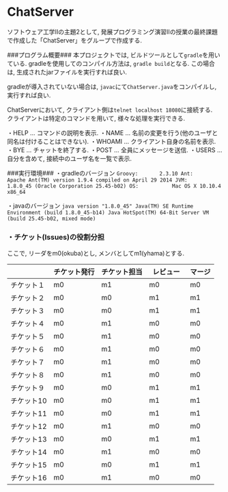 # ChatServer

ソフトウェア工学Ⅱの主題2として, 発展プログラミング演習Ⅱの授業の最終課題で作成した「ChatServer」をグループで作成する.

###プログラム概要###
本プロジェクトでは, ビルドツールとして`gradle`を用いている.
gradleを使用してのコンパイル方法は, `gradle build`となる.
この場合は, 生成されたjarファイルを実行すれば良い.

gradleが導入されていない場合は, `javac`にて`ChatServer.java`をコンパイルし, 実行すれば良い.

ChatServerにおいて, クライアント側は`telnet localhost 18080`に接続する.  
クライアントは特定のコマンドを用いて, 様々な処理を実行できる. 
  
・HELP … コマンドの説明を表示.
・NAME … 名前の変更を行う(他のユーザと同名は付けることはできない). 
・WHOAMI … クライアント自身の名前を表示.
・BYE … チャットを終了する.
・POST … 全員にメッセージを送信.
・USERS … 自分を含めて, 接続中のユーザ名を一覧で表示.

###実行環境###
・gradleのバージョン
`Groovy:       2.3.10
Ant:          Apache Ant(TM) version 1.9.4 compiled on April 29 2014
JVM:          1.8.0_45 (Oracle Corporation 25.45-b02)
OS:           Mac OS X 10.10.4 x86_64`

・javaのバージョン
`java version "1.8.0_45"
Java(TM) SE Runtime Environment (build 1.8.0_45-b14)
Java HotSpot(TM) 64-Bit Server VM (build 25.45-b02, mixed mode)`

### ・チケット(Issues)の役割分担 ###

ここで, リーダをm0(okuba)とし, メンバとしてm1(yhama)とする.

|            | チケット発行 | チケット担当  | レビュー　| マージ  |
|------------|------------|-------------|---------|--------|
| チケット１   |  m0     |  m1    | m0   | m0　 |
| チケット２   |  m0   |  m0      | m1　 | m1 |
| チケット３   |  m0    |  m0　    | m1 | m1   |  
| チケット４   |  m0    |  m1    |m0  | m0　 |
| チケット５   |  m0   |  m1      | m0　 | m0|
| チケット６   |  m0     |  m1　    | m0 | m0  | 
| チケット７   |  m0     |  m1    | m0  | m0　 |
| チケット８   |  m0  |  m1      | m0　 | m0|
| チケット９   |  m0     |  m0　    | m1 | m1   | 
| チケット10   |  m0    |  m0　    | m1 | m1   | 
| チケット11  |  m0     |  m0　    | m1 | m1  | 
| チケット12   |  m0     |  m1　    |m0 | m0   | 
| チケット13  |  m0     |  m0　    | m1 | m1   | 
| チケット14  |  m0     |  m1　    | m0 | m0   | 
| チケット15  |  m0     |  m0　    | m1 | m1   | 
| チケット16  |  m0     |  m1　    | m0 | m0   | 